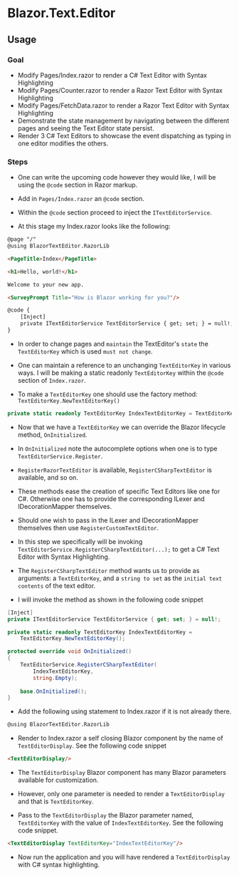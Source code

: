 # Blazor.Text.Editor

## Usage

### Goal

- Modify Pages/Index.razor to render a C# Text Editor with Syntax Highlighting
- Modify Pages/Counter.razor to render a Razor Text Editor with Syntax Highlighting
- Modify Pages/FetchData.razor to render a Razor Text Editor with Syntax Highlighting
- Demonstrate the state management by navigating between the different pages and seeing the Text Editor state persist.
- Render 3 C# Text Editors to showcase the event dispatching as typing in one editor modifies the others.

### Steps
- One can write the upcoming code however they would like, I will be using the `@code` section in Razor markup.

- Add in `Pages/Index.razor` an `@code` section.

- Within the `@code` section proceed to inject the `ITextEditorService`.

- At this stage my Index.razor looks like the following:

```html
@page "/"
@using BlazorTextEditor.RazorLib

<PageTitle>Index</PageTitle>

<h1>Hello, world!</h1>

Welcome to your new app.

<SurveyPrompt Title="How is Blazor working for you?"/>

@code {
    [Inject]
    private ITextEditorService TextEditorService { get; set; } = null!;
}
```

- In order to change pages and `maintain` the TextEditor's `state` the `TextEditorKey` which is used `must not change`.

- One can maintain a reference to an unchanging `TextEditorKey` in various ways. I will be making a static readonly `TextEditorKey` within the `@code` section of `Index.razor`.

- To make a `TextEditorKey` one should use the factory method: `TextEditorKey.NewTextEditorKey()`

```csharp
private static readonly TextEditorKey IndexTextEditorKey = TextEditorKey.NewTextEditorKey();
```

- Now that we have a `TextEditorKey` we can override the Blazor lifecycle method, `OnInitialized`.

- In `OnInitialized` note the autocomplete options when one is to type `TextEditorService.Register`.

- `RegisterRazorTextEditor` is available, `RegisterCSharpTextEditor` is available, and so on. 

- These methods ease the creation of specific Text Editors like one for C#. Otherwise one has to provide the corresponding ILexer and IDecorationMapper themselves.

- Should one wish to pass in the ILexer and IDecorationMapper themselves then use `RegisterCustomTextEditor`.

- In this step we specifically will be invoking `TextEditorService.RegisterCSharpTextEditor(...);` to get a C# Text Editor with Syntax Highlighting.

- The `RegisterCSharpTextEditor` method wants us to provide as arguments: a `TextEditorKey`, and a `string to set` as the `initial text contents` of the text editor.

- I will invoke the method as shown in the following code snippet

```csharp
[Inject]
private ITextEditorService TextEditorService { get; set; } = null!;

private static readonly TextEditorKey IndexTextEditorKey = 
    TextEditorKey.NewTextEditorKey();

protected override void OnInitialized()
{
    TextEditorService.RegisterCSharpTextEditor(
        IndexTextEditorKey,
        string.Empty);
    
    base.OnInitialized();
}
```

- Add the following using statement to Index.razor if it is not already there.

```html
@using BlazorTextEditor.RazorLib
```

- Render to Index.razor a self closing Blazor component by the name of `TextEditorDisplay`. See the following code snippet

```html
<TextEditorDisplay/>
```

- The `TextEditorDisplay` Blazor component has many Blazor parameters available for customization.

- However, only one parameter is needed to render a `TextEditorDisplay` and that is `TextEditorKey`.

- Pass to the `TextEditorDisplay` the Blazor parameter named, `TextEditorKey` with the value of `IndexTextEditorKey`. See the following code snippet.

```html
<TextEditorDisplay TextEditorKey="IndexTextEditorKey"/>
```

- Now run the application and you will have rendered a `TextEditorDisplay` with C# syntax highlighting.


